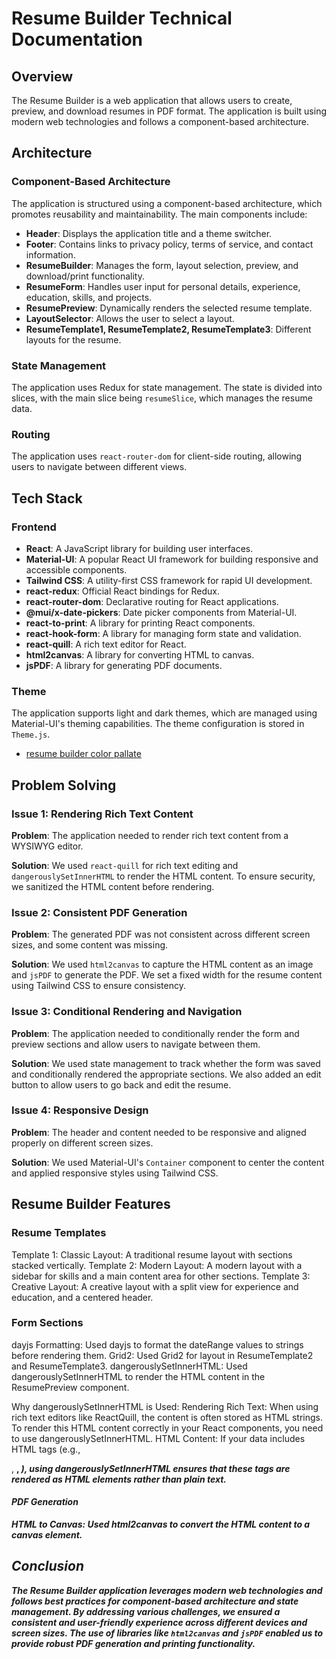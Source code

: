 # Resume Builder Technical Documentation

## Overview

The Resume Builder is a web application that allows users to create, preview, and download resumes in PDF format. The application is built using modern web technologies and follows a component-based architecture.

## Architecture

### Component-Based Architecture

The application is structured using a component-based architecture, which promotes reusability and maintainability. The main components include:

- **Header**: Displays the application title and a theme switcher.
- **Footer**: Contains links to privacy policy, terms of service, and contact information.
- **ResumeBuilder**: Manages the form, layout selection, preview, and download/print functionality.
- **ResumeForm**: Handles user input for personal details, experience, education, skills, and projects.
- **ResumePreview**: Dynamically renders the selected resume template.
- **LayoutSelector**: Allows the user to select a layout.
- **ResumeTemplate1, ResumeTemplate2, ResumeTemplate3**: Different layouts for the resume.

### State Management

The application uses Redux for state management. The state is divided into slices, with the main slice being `resumeSlice`, which manages the resume data.

### Routing

The application uses `react-router-dom` for client-side routing, allowing users to navigate between different views.

## Tech Stack

### Frontend

- **React**: A JavaScript library for building user interfaces.
- **Material-UI**: A popular React UI framework for building responsive and accessible components.
- **Tailwind CSS**: A utility-first CSS framework for rapid UI development.
- **react-redux**: Official React bindings for Redux.
- **react-router-dom**: Declarative routing for React applications.
- **@mui/x-date-pickers**: Date picker components from Material-UI.
- **react-to-print**: A library for printing React components.
- **react-hook-form**: A library for managing form state and validation.
- **react-quill**: A rich text editor for React.
- **html2canvas**: A library for converting HTML to canvas.
- **jsPDF**: A library for generating PDF documents.

### Theme

The application supports light and dark themes, which are managed using Material-UI's theming capabilities. The theme configuration is stored in `Theme.js`.

- [resume builder color pallate](./src/theme/resume-theme-codes.txt)

## Problem Solving

### Issue 1: Rendering Rich Text Content

**Problem**: The application needed to render rich text content from a WYSIWYG editor.

**Solution**: We used `react-quill` for rich text editing and `dangerouslySetInnerHTML` to render the HTML content. To ensure security, we sanitized the HTML content before rendering.

### Issue 2: Consistent PDF Generation

**Problem**: The generated PDF was not consistent across different screen sizes, and some content was missing.

**Solution**: We used `html2canvas` to capture the HTML content as an image and `jsPDF` to generate the PDF. We set a fixed width for the resume content using Tailwind CSS to ensure consistency.

### Issue 3: Conditional Rendering and Navigation

**Problem**: The application needed to conditionally render the form and preview sections and allow users to navigate between them.

**Solution**: We used state management to track whether the form was saved and conditionally rendered the appropriate sections. We also added an edit button to allow users to go back and edit the resume.

### Issue 4: Responsive Design

**Problem**: The header and content needed to be responsive and aligned properly on different screen sizes.

**Solution**: We used Material-UI's `Container` component to center the content and applied responsive styles using Tailwind CSS.

## Resume Builder Features

### Resume Templates

Template 1: Classic Layout: A traditional resume layout with sections stacked vertically.
Template 2: Modern Layout: A modern layout with a sidebar for skills and a main content area for other sections.
Template 3: Creative Layout: A creative layout with a split view for experience and education, and a centered header.

### Form Sections

dayjs Formatting: Used dayjs to format the dateRange values to strings before rendering them.
Grid2: Used Grid2 for layout in ResumeTemplate2 and ResumeTemplate3.
dangerouslySetInnerHTML: Used dangerouslySetInnerHTML to render the HTML content in the ResumePreview component.

Why dangerouslySetInnerHTML is Used:
Rendering Rich Text: When using rich text editors like ReactQuill, the content is often stored as HTML strings. To render this HTML content correctly in your React components, you need to use dangerouslySetInnerHTML.
HTML Content: If your data includes HTML tags (e.g., <p>, <b>, <i>), using dangerouslySetInnerHTML ensures that these tags are rendered as HTML elements rather than plain text.

#### PDF Generation

HTML to Canvas: Used html2canvas to convert the HTML content to a canvas element.

## Conclusion

The Resume Builder application leverages modern web technologies and follows best practices for component-based architecture and state management. By addressing various challenges, we ensured a consistent and user-friendly experience across different devices and screen sizes. The use of libraries like `html2canvas` and `jsPDF` enabled us to provide robust PDF generation and printing functionality.
